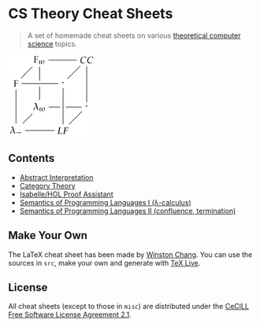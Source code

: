 CS Theory Cheat Sheets 
===========

> A set of homemade cheat sheets on various [theoretical computer science](http://www.euclideanspace.com/software/computation/theory/index.htm) topics.

![Barendregt Cube](img/barendregt.jpg "Barendregt Cube")

Contents
-------------------

* [Abstract Interpretation](output/abstract_interpretation_refcard.pdf)
* [Category Theory](output/category_theory_refcard.pdf)
* [Isabelle/HOL Proof Assistant](output/isabelle_hol_refcard.pdf)
* [Semantics of Programming Languages I (λ-calculus)]()
* [Semantics of Programming Languages II (confluence, termination)]()

Make Your Own
-------------------

The LaTeX cheat sheet has been made by [Winston Chang](http://www.stdout.org/~winston/latex). You can use the sources in `src`, make your own and generate with [TeX Live](https://www.tug.org/texlive/).


License
-------------------

All cheat sheets (except to those in `misc`) are distributed under the [CeCILL Free Software License Agreement 2.1](LICENSE).
